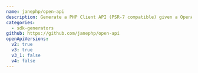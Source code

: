 ```yaml
---
name: janephp/open-api
description: Generate a PHP Client API (PSR-7 compatible) given a OpenAPI specification.
categories:
  - sdk-generators
github: https://github.com/janephp/open-api
openApiVersions:
  v2: true
  v3: true
  v3_1: false
  v4: false
---
```

